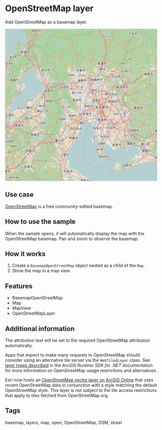 # OpenStreetMap layer

Add OpenStreetMap as a basemap layer.

![](screenshot.png)

## Use case

[OpenStreetMap](https://www.openstreetmap.org) is a free community-edited basemap.

## How to use the sample

When the sample opens, it will automatically display the map with the OpenStreetMap basemap. Pan and zoom to observe the basemap.

## How it works

1. Create a `BasemapOpenStreetMap` object nested as a child of the `Map`.
2. Show the map in a map view.

## Features

* BasemapOpenStreetMap
* Map
* MapView
* OpenStreetMapLayer

## Additional information

The attribution text will be set to the required OpenStreetMap attribution automatically. 

Apps that expect to make many requests to OpenStreetMap should consider using an alternative tile server via the `WebTiledLayer` class. See [layer types described](https://developers.arcgis.com/net/latest/wpf/guide/layer-types-described.htm#ESRI_SECTION1_B995CCAB20584F91890B3614CF16CF43) in the *ArcGIS Runtime SDK for .NET* documentation for more information on OpenStreetMap usage restrictions and alternatives.

Esri now hosts an [OpenStreetMap vector layer on ArcGIS Online](http://www.arcgis.com/home/item.html?id=3e1a00aeae81496587988075fe529f71) that uses recent OpenStreetMap data in conjunction with a style matching the default OpenStreetMap style. This layer is not subject to the tile access restrictions that apply to tiles fetched from OpenStreetMap.org.

## Tags

basemap, layers, map, open, OpenStreetMap, OSM, street
